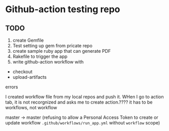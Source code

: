 # Github-action testing repo

## TODO

1. create Gemfile
1. Test setting up gem from pricate repo
1. create sample ruby app that can generate PDF
1. Rakefile to trigger the app
1. write github-action workflow with
  - checkout
  - upload-artifacts

errors 

I created workflow file from my local repos and push it.
WHen I go to action tab, it is not recorgnized and asks me to create action.????
it has to be workflows, not workflow

master -> master (refusing to allow a Personal Access Token to create or update workflow `.github/workflows/run_app.yml` without `workflow` scope)